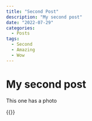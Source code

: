 ```yaml
---
title: "Second Post"
description: "My second post"
date: "2022-07-29"
categories:
  - Posts
tags:
  - Second
  - Amazing
  - Wow
---
```


# My second post

This one has a photo

{{<responsive-image filename="img/photo.jpg" alt="A building with large glass windows">}}

